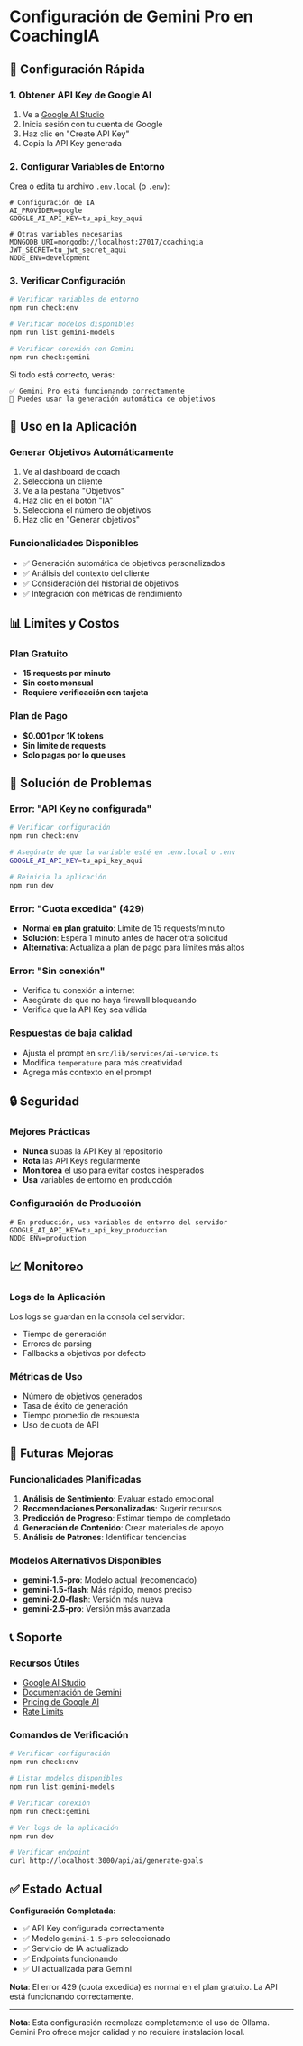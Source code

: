 # Configuración de Gemini Pro en CoachingIA

## 🚀 Configuración Rápida

### 1. Obtener API Key de Google AI

1. Ve a [Google AI Studio](https://makersuite.google.com/app/apikey)
2. Inicia sesión con tu cuenta de Google
3. Haz clic en "Create API Key"
4. Copia la API Key generada

### 2. Configurar Variables de Entorno

Crea o edita tu archivo `.env.local` (o `.env`):

```env
# Configuración de IA
AI_PROVIDER=google
GOOGLE_AI_API_KEY=tu_api_key_aqui

# Otras variables necesarias
MONGODB_URI=mongodb://localhost:27017/coachingia
JWT_SECRET=tu_jwt_secret_aqui
NODE_ENV=development
```

### 3. Verificar Configuración

```bash
# Verificar variables de entorno
npm run check:env

# Verificar modelos disponibles
npm run list:gemini-models

# Verificar conexión con Gemini
npm run check:gemini
```

Si todo está correcto, verás:

```
✅ Gemini Pro está funcionando correctamente
🚀 Puedes usar la generación automática de objetivos
```

## 🔧 Uso en la Aplicación

### Generar Objetivos Automáticamente

1. Ve al dashboard de coach
2. Selecciona un cliente
3. Ve a la pestaña "Objetivos"
4. Haz clic en el botón "IA"
5. Selecciona el número de objetivos
6. Haz clic en "Generar objetivos"

### Funcionalidades Disponibles

- ✅ Generación automática de objetivos personalizados
- ✅ Análisis del contexto del cliente
- ✅ Consideración del historial de objetivos
- ✅ Integración con métricas de rendimiento

## 📊 Límites y Costos

### Plan Gratuito

- **15 requests por minuto**
- **Sin costo mensual**
- **Requiere verificación con tarjeta**

### Plan de Pago

- **$0.001 por 1K tokens**
- **Sin límite de requests**
- **Solo pagas por lo que uses**

## 🐛 Solución de Problemas

### Error: "API Key no configurada"

```bash
# Verificar configuración
npm run check:env

# Asegúrate de que la variable esté en .env.local o .env
GOOGLE_AI_API_KEY=tu_api_key_aqui

# Reinicia la aplicación
npm run dev
```

### Error: "Cuota excedida" (429)

- **Normal en plan gratuito**: Límite de 15 requests/minuto
- **Solución**: Espera 1 minuto antes de hacer otra solicitud
- **Alternativa**: Actualiza a plan de pago para límites más altos

### Error: "Sin conexión"

- Verifica tu conexión a internet
- Asegúrate de que no haya firewall bloqueando
- Verifica que la API Key sea válida

### Respuestas de baja calidad

- Ajusta el prompt en `src/lib/services/ai-service.ts`
- Modifica `temperature` para más creatividad
- Agrega más contexto en el prompt

## 🔒 Seguridad

### Mejores Prácticas

- **Nunca** subas la API Key al repositorio
- **Rota** las API Keys regularmente
- **Monitorea** el uso para evitar costos inesperados
- **Usa** variables de entorno en producción

### Configuración de Producción

```env
# En producción, usa variables de entorno del servidor
GOOGLE_AI_API_KEY=tu_api_key_produccion
NODE_ENV=production
```

## 📈 Monitoreo

### Logs de la Aplicación

Los logs se guardan en la consola del servidor:

- Tiempo de generación
- Errores de parsing
- Fallbacks a objetivos por defecto

### Métricas de Uso

- Número de objetivos generados
- Tasa de éxito de generación
- Tiempo promedio de respuesta
- Uso de cuota de API

## 🔮 Futuras Mejoras

### Funcionalidades Planificadas

1. **Análisis de Sentimiento**: Evaluar estado emocional
2. **Recomendaciones Personalizadas**: Sugerir recursos
3. **Predicción de Progreso**: Estimar tiempo de completado
4. **Generación de Contenido**: Crear materiales de apoyo
5. **Análisis de Patrones**: Identificar tendencias

### Modelos Alternativos Disponibles

- **gemini-1.5-pro**: Modelo actual (recomendado)
- **gemini-1.5-flash**: Más rápido, menos preciso
- **gemini-2.0-flash**: Versión más nueva
- **gemini-2.5-pro**: Versión más avanzada

## 📞 Soporte

### Recursos Útiles

- [Google AI Studio](https://makersuite.google.com/app/apikey)
- [Documentación de Gemini](https://ai.google.dev/docs)
- [Pricing de Google AI](https://ai.google.dev/pricing)
- [Rate Limits](https://ai.google.dev/gemini-api/docs/rate-limits)

### Comandos de Verificación

```bash
# Verificar configuración
npm run check:env

# Listar modelos disponibles
npm run list:gemini-models

# Verificar conexión
npm run check:gemini

# Ver logs de la aplicación
npm run dev

# Verificar endpoint
curl http://localhost:3000/api/ai/generate-goals
```

## ✅ Estado Actual

**Configuración Completada:**

- ✅ API Key configurada correctamente
- ✅ Modelo `gemini-1.5-pro` seleccionado
- ✅ Servicio de IA actualizado
- ✅ Endpoints funcionando
- ✅ UI actualizada para Gemini

**Nota**: El error 429 (cuota excedida) es normal en el plan gratuito. La API está funcionando correctamente.

---

**Nota**: Esta configuración reemplaza completamente el uso de Ollama. Gemini Pro ofrece mejor calidad y no requiere instalación local.
